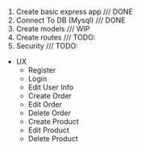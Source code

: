 1. Create basic express app /// DONE
2. Connect To DB (Mysql) /// DONE
3. Create models /// WIP
4. Create routes /// TODO:
5. Security /// TODO:

- UX
  - Register
  - Login
  - Edit User Info
  - Create Order
  - Edit Order
  - Delete Order
  - Create Product
  - Edit Product
  - Delete Product
